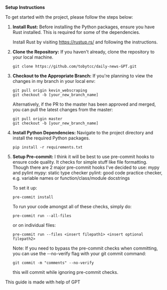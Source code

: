 **Setup Instructions**

To get started with the project, please follow the steps below:

1. **Install Rust:**
    Before installing the Python packages, ensure you have Rust installed. This is required for some of the dependencies.

    Install Rust by visiting https://rustup.rs/ and following the instructions.

2. **Clone the Repository:**
    If you haven't already, clone the repository to your local machine.
    ```
    git clone https://github.com/tobytcc/daily-news-GPT.git
    ```

3. **Checkout to the Appropriate Branch:**
    If you're planning to view the changes in my branch in your local env:
    ```
    git pull origin kevin_webscraping
    git checkout -b [your_new_branch_name]
    ```

    Alternatively, if the PR to the master has been approved and merged, you can pull the latest changes from the master:
    ```
    git pull origin master
    git checkout -b [your_new_branch_name]
    ```

4. **Install Python Dependencies:**
    Navigate to the project directory and install the required Python packages.
    ```
    pip install -r requirements.txt
    ```

5. **Setup Pre-commit:**
    I think it will be best to use pre-commit hooks to ensure code quality. It checks for simple stuff like file formatting. Though there are 2 major pre-commit hooks I've decided to use: mypy and pylint
    mypy: static type checker
    pylint: good code practice checker, e.g. variable names or function/class/module docstrings

    To set it up:
    ```
    pre-commit install
    ```

    To run your code amongst all of these checks, simply do:
    ```
    pre-commit run --all-files
    ```
    or on individual files:
    ```
    pre-commit run --files <insert filepath1> <insert optional filepath2>
    ```

    Note: If you  need to bypass the pre-commit checks when committing, you can use the --no-verify flag with your git commit command:
    ```
    git commit -m "comments" --no-verify
    ```
    this will commit while ignoring pre-commit checks.

This guide is made with help of GPT
